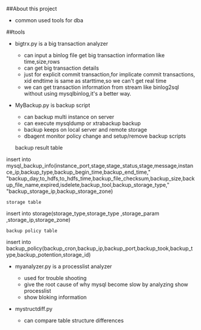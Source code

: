 ##About this project

* common used tools for dba

##tools

* bigtrx.py is a big transaction analyzer
    *  can input a binlog file get big transaction information like time,size,rows
    *  can get big transaction details
    *  just for explicit commit transaction,for implicate commit transactions, xid endtime is same as starttime,so we can't get real time
    *  we can get transaction information from stream like binlog2sql without using mysqlbinlog,it's a better way.  

* MyBackup.py is backup script
    * can backup multi instance on server
    * can execute mysqldump or xtrabackup backup
    * backup keeps on local server and remote storage
    * dbagent monitor policy change and setup/remove backup scripts

    
    backup result table 
  
insert into mysql_backup_info(instance_port,stage,stage_status,stage,message,instance_ip,backup_type,backup_begin_time,backup_end_time," \
              "backup_day,to_hdfs,to_hdfs_time,backup_file_checksum,backup_size,backup_file_name,expired,isdelete,backup_tool,backup_storage_type," \
              "backup_storage_ip,backup_storage_zone)

    storage table

insert into storage(storage_type,storage_type ,storage_param ,storage_ip,storage_zone)

    backup policy table

insert into backup_policy(backup_cron,backup_ip,backup_port,backup_took,backup_type,backup_potention,storage_id)



* myanalyzer.py is a processlist analyzer
    *  used for trouble shooting
    *  give the root cause of why mysql become slow by analyzing show processlist
    *  show bloking information
    

* mystructdiff.py 
    *   can compare table structure differences



